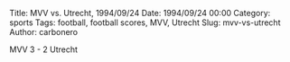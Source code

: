 Title: MVV vs. Utrecht, 1994/09/24
Date: 1994/09/24 00:00
Category: sports
Tags: football, football scores, MVV, Utrecht
Slug: mvv-vs-utrecht
Author: carbonero


MVV 3 - 2 Utrecht
